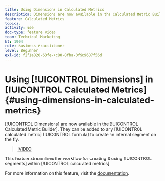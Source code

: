 ```yaml
---
title: Using Dimensions in Calculated Metrics
description: Dimensions are now available in the Calculated Metric Builder. They can be added to any calculated metric formula to create an internal segment on the fly.
feature: Calculated Metrics
topics: 
activity: use
doc-type: feature video
team: Technical Marketing
kt: 1904
role: Business Practitioner
level: Beginner
exl-id: f2f1a820-63fe-4c80-8fba-0f9c9687f56d
---
```

# Using [!UICONTROL Dimensions] in [!UICONTROL Calculated Metrics] {#using-dimensions-in-calculated-metrics}

[!UICONTROL Dimensions] are now available in the [!UICONTROL Calculated Metric Builder]. They can be added to any [!UICONTROL calculated metric] [!UICONTROL formula] to create an internal segment on the fly.

>[!VIDEO](https://video.tv.adobe.com/v/23723/?quality=12)

This feature streamlines the workflow for creating & using [!UICONTROL segments] within [!UICONTROL calculated metrics].

For more information on this feature, visit the [documentation](https://marketing.adobe.com/resources/help/en_US/analytics/calcmetrics/cm_build_metrics.html).
